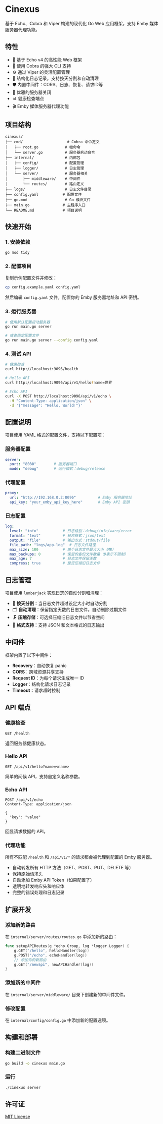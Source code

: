 # Cinexus

基于 Echo、Cobra 和 Viper 构建的现代化 Go Web 应用框架，支持 Emby 媒体服务器代理功能。

## 特性

- 🚀 基于 Echo v4 的高性能 Web 框架
- 🔧 使用 Cobra 的强大 CLI 支持
- ⚙️ 通过 Viper 的灵活配置管理
- 📝 结构化日志记录，支持按天分割和自动清理
- 🛡️ 内置中间件：CORS、日志、恢复、请求ID等
- 🔄 优雅的服务器关闭
- 📊 健康检查端点
- 🎬 Emby 媒体服务器代理功能

## 项目结构

```
cinexus/
├── cmd/                    # Cobra 命令定义
│   ├── root.go            # 根命令
│   └── server.go          # 服务器启动命令
├── internal/              # 内部包
│   ├── config/            # 配置管理
│   ├── logger/            # 日志管理
│   └── server/            # 服务器相关
│       ├── middleware/    # 中间件
│       └── routes/        # 路由定义
├── logs/                  # 日志文件目录
├── config.yaml           # 配置文件
├── go.mod                 # Go 模块文件
├── main.go               # 主程序入口
└── README.md             # 项目说明
```

## 快速开始

### 1. 安装依赖

```bash
go mod tidy
```

### 2. 配置项目

复制示例配置文件并修改：

```bash
cp config.example.yaml config.yaml
```

然后编辑 `config.yaml` 文件，配置你的 Emby 服务器地址和 API 密钥。

### 3. 运行服务器

```bash
# 使用默认配置启动服务器
go run main.go server

# 或者指定配置文件
go run main.go server --config config.yaml
```

### 4. 测试 API

```bash
# 健康检查
curl http://localhost:9096/health

# Hello API
curl http://localhost:9096/api/v1/hello?name=世界

# Echo API
curl -X POST http://localhost:9096/api/v1/echo \
  -H "Content-Type: application/json" \
  -d '{"message": "Hello, World!"}'
```

## 配置说明

项目使用 YAML 格式的配置文件，支持以下配置项：

### 服务器配置

```yaml
server:
  port: "8080"        # 服务器端口
  mode: "debug"       # 运行模式：debug/release
```

### 代理配置

```yaml
proxy:
  url: "http://192.168.0.2:8096"          # Emby 服务器地址
  api_key: "your_emby_api_key_here"       # Emby API 密钥
```

### 日志配置

```yaml
log:
  level: "info"           # 日志级别：debug/info/warn/error
  format: "text"          # 日志格式：json/text
  output: "file"          # 输出方式：stdout/file
  file_path: "logs/app.log"  # 日志文件路径
  max_size: 100           # 单个日志文件最大大小（MB）
  max_backups: 0          # 保留的备份文件数量（0表示不限制）
  max_age: 7              # 日志文件保留天数
  compress: true          # 是否压缩旧日志文件
```

## 日志管理

项目使用 `lumberjack` 实现日志的自动分割和清理：

- 📅 **按天分割**：当日志文件超过设定大小时自动分割
- 🗂️ **自动清理**：保留指定天数的日志文件，自动删除过期文件
- 🗜️ **压缩存储**：可选择压缩旧日志文件以节省空间
- 🔄 **格式支持**：支持 JSON 和文本格式的日志输出

## 中间件

框架内置了以下中间件：

- **Recovery**：自动恢复 panic
- **CORS**：跨域资源共享支持
- **Request ID**：为每个请求生成唯一 ID
- **Logger**：结构化请求日志记录
- **Timeout**：请求超时控制

## API 端点

### 健康检查

```
GET /health
```

返回服务器健康状态。

### Hello API

```
GET /api/v1/hello?name=<name>
```

简单的问候 API，支持自定义名称参数。

### Echo API

```
POST /api/v1/echo
Content-Type: application/json

{
  "key": "value"
}
```

回显请求数据的 API。

### 代理功能

所有不匹配 `/health` 和 `/api/v1/*` 的请求都会被代理到配置的 Emby 服务器。

- 自动转发所有 HTTP 方法（GET、POST、PUT、DELETE 等）
- 保持原始请求头
- 自动添加 Emby API Token（如果配置了）
- 透明地转发响应头和响应体
- 完整的错误处理和日志记录

## 扩展开发

### 添加新的路由

在 `internal/server/routes/routes.go` 中添加新的路由：

```go
func setupAPIRoutes(g *echo.Group, log *logger.Logger) {
    g.GET("/hello", helloHandler(log))
    g.POST("/echo", echoHandler(log))
    // 添加你的新路由
    g.GET("/newapi", newAPIHandler(log))
}
```

### 添加新的中间件

在 `internal/server/middleware/` 目录下创建新的中间件文件。

### 修改配置

在 `internal/config/config.go` 中添加新的配置选项。

## 构建和部署

### 构建二进制文件

```bash
go build -o cinexus main.go
```

### 运行

```bash
./cinexus server
```

## 许可证

[MIT License](LICENSE)